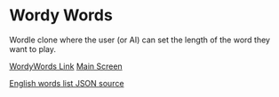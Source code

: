 # Wordy Words
Wordle clone where the user (or AI) can set the length of the word they want to play.

[WordyWords Link](https://exobrian.github.io/wordy-words/)
[Main Screen](https://exobrian.github.io/wordy-words/)


[English words list JSON source](https://github.com/dwyl/english-words/)